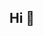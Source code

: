 ## Hi 👋

<!--

I am a 17-year-old student currently studying Information and Communication Technology at Gradia.
In my free time, I enjoy working on various creative projects, particularly in video game development.
I am also an avid guitar player with a passion for music.
My strengths lie in my calm demeanor, strong work ethic, and dedication to continuously improving my skills.
Whether it's building new projects or creating music, I approach everything I do with focus and enthusiasm.

[tic-tac-toe](https://github.com/Gradia-Ohjelmistokehitys-2023/graafiset-k-ytt-liittym-t-SavimakiLuka/tree/main/120_Omatyo/J%C3%A4tk%C3%A4shakki)
- 🔭 I’m currently working on ...
- 🌱 I’m currently learning C# using visual studio.
- 👯 I’m looking to collaborate on ...
- 🤔 I’m looking for help with ...
- 💬 Ask me about ...
- 📫 How to reach me: ...
- 😄 Pronouns: ...
<img src="https://w7.pngwing.com/pngs/240/85/png-transparent-c.png">

-->
